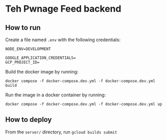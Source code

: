 # Teh Pwnage Feed backend

## How to run

Create a file named `.env` with the following credentials:

```
NODE_ENV=DEVELOPMENT

GOOGLE_APPLICATION_CREDENTIALS=
GCP_PROJECT_ID=
```

Build the docker image by running:

`docker compose -f docker-compose.dev.yml -f docker-compose.dev.yml build`

Run the image in a docker container by running:

`docker compose -f docker-compose.dev.yml -f docker-compose.dev.yml up`

## How to deploy

From the `server/` directory, run `gcloud builds submit`
